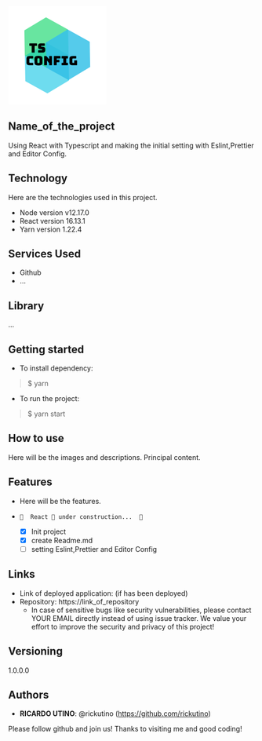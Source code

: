 ![Logo of the project](public/readme_images/logo.png)
 
## Name_of_the_project
 
Using React with Typescript and making the initial setting with Eslint,Prettier and Editor Config.
 
 
## Technology 
 
Here are the technologies used in this project.
 
* Node version  v12.17.0
* React version 16.13.1
* Yarn version 1.22.4
 
 
## Services Used
 
* Github
* ...
 
 
## Library 
...
 
## Getting started
 
* To install dependency:
>    $ yarn
* To run the project:
>    $ yarn start
 
## How to use
 
Here will be the images and descriptions. Principal content.
 
 
## Features
 
  - Here will be the features.
  - 	🚧  React 🚀 under construction...  🚧
    - [x] Init project
    - [x] create Readme.md
    - [ ] setting Eslint,Prettier and Editor Config
 
## Links
 
  - Link of deployed application: (if has been deployed)
  - Repository: https://link_of_repository
    - In case of sensitive bugs like security vulnerabilities, please contact
      YOUR EMAIL directly instead of using issue tracker. We value your effort
      to improve the security and privacy of this project!
 
 
## Versioning
 
1.0.0.0
 
 
## Authors
 
* **RICARDO UTINO**: @rickutino (https://github.com/rickutino)
 
 
Please follow github and join us!
Thanks to visiting me and good coding!
